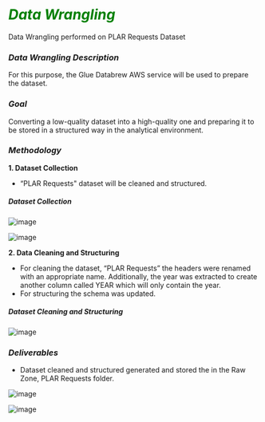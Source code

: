 # <font color="green">***Data Wrangling***</font> 

Data Wrangling performed on PLAR Requests Dataset

### ***Data Wrangling Description***

For this purpose, the Glue Databrew AWS service will be used to prepare the dataset. 

### ***Goal***

Converting a low-quality dataset into a high-quality one and preparing it to be stored in a structured way in the analytical environment. 

### ***Methodology***

**1. Dataset Collection**
- “PLAR Requests" dataset will be cleaned and structured.

##### **Dataset Collection**


![image](https://github.com/user-attachments/assets/f2751f7b-7ab1-48c3-bd63-3a96bd456fbe)


![image](https://github.com/user-attachments/assets/9a974b95-3c37-437b-9dd7-a36cceaa9eca)

**2. Data Cleaning and Structuring**
- For cleaning the dataset, “PLAR Requests” the headers were renamed with an appropriate name. Additionally, the year was extracted to create another column called YEAR which will only contain the year.
- For structuring the schema was updated.

##### **Dataset Cleaning and Structuring**

![image](https://github.com/user-attachments/assets/85e53b14-53a2-4df4-a1c3-2baff33aad01)


### ***Deliverables***
-  Dataset cleaned and structured generated and stored the in the Raw Zone, PLAR Requests folder.

![image](https://github.com/user-attachments/assets/f238fc55-6753-4741-aaa8-deb4294ac411)

![image](https://github.com/user-attachments/assets/9f1e82f2-97db-41e0-a33c-638c1ffd568c)


